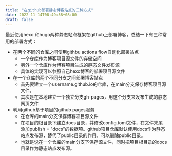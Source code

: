 ```yaml
---
title: "在github部署静态博客站点的三种方式"
date: 2022-11-14T08:49:58+08:00
draft: false
---
```


 最近使用hexo 和hugo两种静态站点框架在github上部署博客，总结一下有三种常用的部署方式：

* 在两个不同的仓库之间使用githbu actions flow自动化部署站点
  * 一个仓库作为博客项目源文件的存储空间
  * 另外一个仓库作为博客项目生成的静态文件发布源
  * 具体的实现可以参照自己hexo博客的部署项目源文件
* 在一个仓库的两个不同分支之间部署博客站点
  * 首先要建立一个username.github.io的仓库，在main分支保存博客项目源文件。
  * 其次是在本地建立一个独立分支gh-pages，用这个分支来发布生成的静态网页文件
* 利用github基于项目的github pages服务
  * 在仓库的main分支保存博客项目源文件
  * 在项目的根目录下建立docs目录，并修改config.toml文件，在文件末尾添加publish = "docs"的数据项。github项目仓库默认使用docs作为静态站点发布源，替代了public目录的作用，可以删除public目录。
  * 也就是说在一个仓库的main分支下保存源文件，同时把项目根目录的docs目录作为静态站点发布源。
